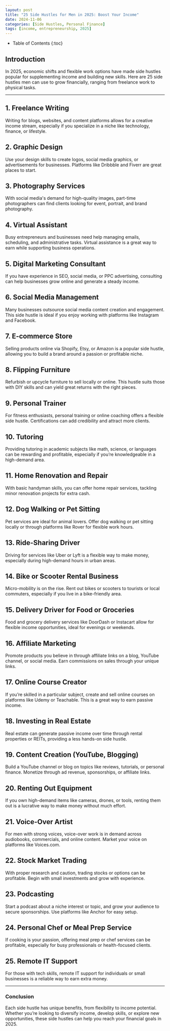 ```yaml
---
layout: post
title: "25 Side Hustles for Men in 2025: Boost Your Income"
date: 2024-11-06
categories: [Side Hustles, Personal Finance]
tags: [income, entrepreneurship, 2025]
---
```


* Table of Contents
{:toc}

## Introduction
In 2025, economic shifts and flexible work options have made side hustles popular for supplementing income and building new skills. Here are 25 side hustles men can use to grow financially, ranging from freelance work to physical tasks.

---

## 1. Freelance Writing
Writing for blogs, websites, and content platforms allows for a creative income stream, especially if you specialize in a niche like technology, finance, or lifestyle.

## 2. Graphic Design
Use your design skills to create logos, social media graphics, or advertisements for businesses. Platforms like Dribbble and Fiverr are great places to start.

## 3. Photography Services
With social media's demand for high-quality images, part-time photographers can find clients looking for event, portrait, and brand photography.

## 4. Virtual Assistant
Busy entrepreneurs and businesses need help managing emails, scheduling, and administrative tasks. Virtual assistance is a great way to earn while supporting business operations.

## 5. Digital Marketing Consultant
If you have experience in SEO, social media, or PPC advertising, consulting can help businesses grow online and generate a steady income.

## 6. Social Media Management
Many businesses outsource social media content creation and engagement. This side hustle is ideal if you enjoy working with platforms like Instagram and Facebook.

## 7. E-commerce Store
Selling products online via Shopify, Etsy, or Amazon is a popular side hustle, allowing you to build a brand around a passion or profitable niche.

## 8. Flipping Furniture
Refurbish or upcycle furniture to sell locally or online. This hustle suits those with DIY skills and can yield great returns with the right pieces.

## 9. Personal Trainer
For fitness enthusiasts, personal training or online coaching offers a flexible side hustle. Certifications can add credibility and attract more clients.

## 10. Tutoring
Providing tutoring in academic subjects like math, science, or languages can be rewarding and profitable, especially if you’re knowledgeable in a high-demand area.

## 11. Home Renovation and Repair
With basic handyman skills, you can offer home repair services, tackling minor renovation projects for extra cash.

## 12. Dog Walking or Pet Sitting
Pet services are ideal for animal lovers. Offer dog walking or pet sitting locally or through platforms like Rover for flexible work hours.

## 13. Ride-Sharing Driver
Driving for services like Uber or Lyft is a flexible way to make money, especially during high-demand hours in urban areas.

## 14. Bike or Scooter Rental Business
Micro-mobility is on the rise. Rent out bikes or scooters to tourists or local commuters, especially if you live in a bike-friendly area.

## 15. Delivery Driver for Food or Groceries
Food and grocery delivery services like DoorDash or Instacart allow for flexible income opportunities, ideal for evenings or weekends.

## 16. Affiliate Marketing
Promote products you believe in through affiliate links on a blog, YouTube channel, or social media. Earn commissions on sales through your unique links.

## 17. Online Course Creator
If you’re skilled in a particular subject, create and sell online courses on platforms like Udemy or Teachable. This is a great way to earn passive income.

## 18. Investing in Real Estate
Real estate can generate passive income over time through rental properties or REITs, providing a less hands-on side hustle.

## 19. Content Creation (YouTube, Blogging)
Build a YouTube channel or blog on topics like reviews, tutorials, or personal finance. Monetize through ad revenue, sponsorships, or affiliate links.

## 20. Renting Out Equipment
If you own high-demand items like cameras, drones, or tools, renting them out is a lucrative way to make money without much effort.

## 21. Voice-Over Artist
For men with strong voices, voice-over work is in demand across audiobooks, commercials, and online content. Market your voice on platforms like Voices.com.

## 22. Stock Market Trading
With proper research and caution, trading stocks or options can be profitable. Begin with small investments and grow with experience.

## 23. Podcasting
Start a podcast about a niche interest or topic, and grow your audience to secure sponsorships. Use platforms like Anchor for easy setup.

## 24. Personal Chef or Meal Prep Service
If cooking is your passion, offering meal prep or chef services can be profitable, especially for busy professionals or health-focused clients.

## 25. Remote IT Support
For those with tech skills, remote IT support for individuals or small businesses is a reliable way to earn extra money.

---

### Conclusion
Each side hustle has unique benefits, from flexibility to income potential. Whether you’re looking to diversify income, develop skills, or explore new opportunities, these side hustles can help you reach your financial goals in 2025.
